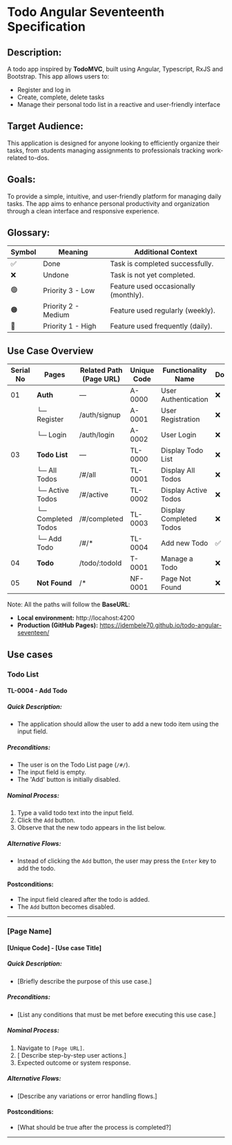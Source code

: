 # Todo Angular Seventeenth Specification

## Description:

A todo app inspired by **TodoMVC**, built using Angular, Typescript, RxJS and Bootstrap. This app allows users to:

- Register and log in
- Create, complete, delete tasks
- Manage their personal todo list in a reactive and user-friendly interface

## Target Audience:

This application is designed for anyone looking to efficiently organize their tasks, from students managing assignments to professionals tracking work-related to-dos.

## Goals:

To provide a simple, intuitive, and user-friendly platform for managing daily tasks.
The app aims to enhance personal productivity and organization through a clean interface and responsive experience.

## Glossary:

| Symbol | Meaning             | Additional Context                   |
| ------ | ------------------- | ------------------------------------ |
| ✅     | Done                | Task is completed successfully.      |
| ❌     | Undone              | Task is not yet completed.           |
| 🟢     | Priority 3 - Low    | Feature used occasionally (monthly). |
| 🟠     | Priority 2 - Medium | Feature used regularly (weekly).     |
| 🔴     | Priority 1 - High   | Feature used frequently (daily).     |

## Use Case Overview

| Serial No | Pages              | Related Path (Page URL) | Unique Code | Functionality Name      | Documentation | Automated Test | Criticity | Comments |
| --------- | ------------------ | ----------------------- | ----------- | ----------------------- | ------------- | -------------- | --------- | -------- |
| 01        | **Auth**           | —                       | A-0000      | User Authentication     | ❌            | ❌             | 🟢        |          |
|           | └─ Register        | /auth/signup            | A-0001      | User Registration       | ❌            | ❌             | 🟢        |          |
|           | └─ Login           | /auth/login             | A-0002      | User Login              | ❌            | ❌             | 🟢        |          |
| 03        | **Todo List**      | —                       | TL-0000     | Display Todo List       | ❌            | ❌             | 🔴        |          |
|           | └─ All Todos       | /#/all                  | TL-0001     | Display All Todos       | ❌            | ❌             | 🔴        |          |
|           | └─ Active Todos    | /#/active               | TL-0002     | Display Active Todos    | ❌            | ❌             | 🔴        |          |
|           | └─ Completed Todos | /#/completed            | TL-0003     | Display Completed Todos | ❌            | ❌             | 🔴        |          |
|           | └─ Add Todo        | /#/\*                   | TL-0004     | Add new Todo            | ✅            | ✅             | 🔴        |          |
| 04        | **Todo**           | /todo/:todoId           | T-0001      | Manage a Todo           | ❌            | ❌             | 🟠        |          |
| 05        | **Not Found**      | /\*                     | NF-0001     | Page Not Found          | ❌            | ❌             | 🟢        |          |

Note: All the paths will follow the **BaseURL**:

- **Local environment:** http://locahost:4200
- **Production (GitHub Pages):** https://idembele70.github.io/todo-angular-seventeen/

## Use cases

### Todo List

#### TL-0004 - Add Todo

##### Quick Description:

- The application should allow the user to add a new todo item using the input field.

##### Preconditions:

- The user is on the Todo List page (`/#/`).
- The input field is empty.
- The 'Add' button is initially disabled.

##### Nominal Process:

1. Type a valid todo text into the input field.
2. Click the `Add` button.
3. Observe that the new todo appears in the list below.

##### Alternative Flows:

- Instead of clicking the `Add` button, the user may press the `Enter` key to add the todo.

#### Postconditions:

- The input field cleared after the todo is added.
- The `Add` button becomes disabled.

---

### [Page Name]

#### [Unique Code] - [Use case Title]

##### Quick Description:

- [Briefly describe the purpose of this use case.]

##### Preconditions:

- [List any conditions that must be met before executing this use case.]

##### Nominal Process:

1. Navigate to `[Page URL]`.
2. [ Describe step-by-step user actions.]
3. Expected outcome or system response.

##### Alternative Flows:

- [Describe any variations or error handling flows.]

#### Postconditions:

- [What should be true after the process is completed?]

---
